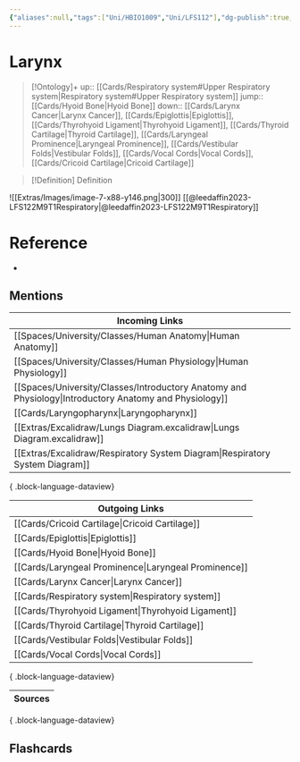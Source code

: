 ```yaml
---
{"aliases":null,"tags":["Uni/HBIO1009","Uni/LFS112"],"dg-publish":true,"permalink":"/cards/larynx/","dgPassFrontmatter":true}
---
```


# Larynx

> [!Ontology]+
> up:: [[Cards/Respiratory system#Upper Respiratory system\|Respiratory system#Upper Respiratory system]]
> jump:: [[Cards/Hyoid Bone\|Hyoid Bone]]
> down:: [[Cards/Larynx Cancer\|Larynx Cancer]], [[Cards/Epiglottis\|Epiglottis]], [[Cards/Thyrohyoid Ligament\|Thyrohyoid Ligament]], [[Cards/Thyroid Cartilage\|Thyroid Cartilage]], [[Cards/Laryngeal Prominence\|Laryngeal Prominence]], [[Cards/Vestibular Folds\|Vestibular Folds]], [[Cards/Vocal Cords\|Vocal Cords]], [[Cards/Cricoid Cartilage\|Cricoid Cartilage]]

> [!Definition] Definition

![[Extras/Images/image-7-x88-y146.png\|300]]
[[@leedaffin2023-LFS122M9T1Respiratory\|@leedaffin2023-LFS122M9T1Respiratory]]

# Reference

- 

## Mentions

| Incoming Links                                                                                            |
| --------------------------------------------------------------------------------------------------------- |
| [[Spaces/University/Classes/Human Anatomy\|Human Anatomy]]                                             |
| [[Spaces/University/Classes/Human Physiology\|Human Physiology]]                                       |
| [[Spaces/University/Classes/Introductory Anatomy and Physiology\|Introductory Anatomy and Physiology]] |
| [[Cards/Laryngopharynx\|Laryngopharynx]]                                                               |
| [[Extras/Excalidraw/Lungs Diagram.excalidraw\|Lungs Diagram.excalidraw]]                               |
| [[Extras/Excalidraw/Respiratory System Diagram\|Respiratory System Diagram]]                           |

{ .block-language-dataview}

| Outgoing Links                                          |
| ------------------------------------------------------- |
| [[Cards/Cricoid Cartilage\|Cricoid Cartilage]]       |
| [[Cards/Epiglottis\|Epiglottis]]                     |
| [[Cards/Hyoid Bone\|Hyoid Bone]]                     |
| [[Cards/Laryngeal Prominence\|Laryngeal Prominence]] |
| [[Cards/Larynx Cancer\|Larynx Cancer]]               |
| [[Cards/Respiratory system\|Respiratory system]]     |
| [[Cards/Thyrohyoid Ligament\|Thyrohyoid Ligament]]   |
| [[Cards/Thyroid Cartilage\|Thyroid Cartilage]]       |
| [[Cards/Vestibular Folds\|Vestibular Folds]]         |
| [[Cards/Vocal Cords\|Vocal Cords]]                   |

{ .block-language-dataview}

| Sources |
| ------- |

{ .block-language-dataview}

## Flashcards